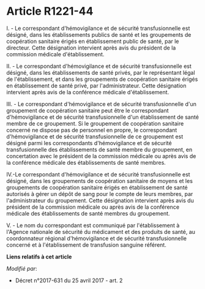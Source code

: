 # Article R1221-44

I. - Le correspondant d'hémovigilance et de sécurité transfusionnelle est désigné, dans les établissements publics de santé
et les groupements de coopération sanitaire érigés en établissement public de santé, par le directeur. Cette désignation
intervient après avis du président de la commission médicale d'établissement.

II. - Le correspondant d'hémovigilance et de sécurité transfusionnelle est désigné, dans les établissements de santé privés,
par le représentant légal de l'établissement, et dans les groupements de coopération sanitaire érigés en établissement de
santé privé, par l'administrateur. Cette désignation intervient après avis de la conférence médicale d'établissement.

III. - Le correspondant d'hémovigilance et de sécurité transfusionnelle d'un groupement de coopération sanitaire peut être le
correspondant d'hémovigilance et de sécurité transfusionnelle d'un établissement de santé membre de ce groupement. Si le
groupement de coopération sanitaire concerné ne dispose pas de personnel en propre, le correspondant d'hémovigilance et de
sécurité transfusionnelle de ce groupement est désigné parmi les correspondants d'hémovigilance et de sécurité
transfusionnelle des établissements de santé membre du groupement, en concertation avec le président de la commission
médicale ou après avis de la conférence médicale des établissements de santé membres.

IV.-Le correspondant d'hémovigilance et de sécurité transfusionnelle est désigné, dans les groupements de coopération
sanitaire de moyens et les groupements de coopération sanitaire érigés en établissement de santé autorisés à gérer un dépôt
de sang pour le compte de leurs membres, par l'administrateur du groupement. Cette désignation intervient après avis du
président de la commission médicale ou après avis de la conférence médicale des établissements de santé membres du
groupement.

V. - Le nom du correspondant est communiqué par l'établissement à l'Agence nationale de sécurité du médicament et des
produits de santé, au coordonnateur régional d'hémovigilance et de sécurité transfusionnelle concerné et à l'établissement de
transfusion sanguine référent.

**Liens relatifs à cet article**

_Modifié par_:

  - Décret n°2017-631 du 25 avril 2017 - art. 2
